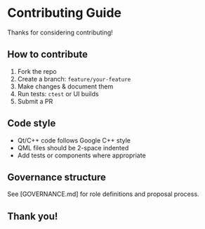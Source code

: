 
# Contributing Guide

Thanks for considering contributing!

## How to contribute
1. Fork the repo
2. Create a branch: `feature/your-feature`
3. Make changes & document them
4. Run tests: `ctest` or UI builds
5. Submit a PR

## Code style
- Qt/C++ code follows Google C++ style
- QML files should be 2-space indented
- Add tests or components where appropriate

## Governance structure
See [GOVERNANCE.md] for role definitions and proposal process.

## Thank you!
